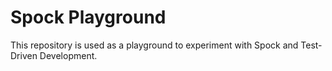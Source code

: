 # Spock Playground

This repository is used as a playground to experiment with Spock and Test-Driven Development.
